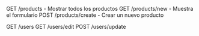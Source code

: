 GET /products - Mostrar todos los productos
GET /products/new - Muestra el formulario
POST /products/create - Crear un nuevo producto

GET /users
GET /users/edit
POST /users/update